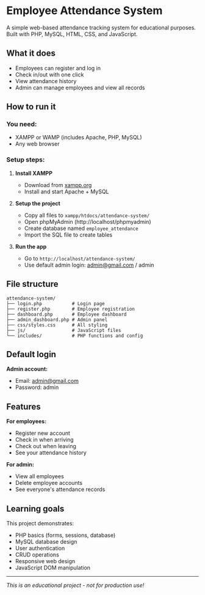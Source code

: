 # Employee Attendance System

A simple web-based attendance tracking system for educational purposes. Built with PHP, MySQL, HTML, CSS, and JavaScript.

## What it does

- Employees can register and log in
- Check in/out with one click
- View attendance history
- Admin can manage employees and view all records

## How to run it

### You need:
- XAMPP or WAMP (includes Apache, PHP, MySQL)
- Any web browser

### Setup steps:

1. **Install XAMPP**
   - Download from [xampp.org](https://www.apachefriends.org/)
   - Install and start Apache + MySQL

2. **Setup the project**
   - Copy all files to `xampp/htdocs/attendance-system/`
   - Open phpMyAdmin (http://localhost/phpmyadmin)
   - Create database named `employee_attendance`
   - Import the SQL file to create tables

3. **Run the app**
   - Go to `http://localhost/attendance-system/`
   - Use default admin login: admin@gmail.com / admin

## File structure

```
attendance-system/
├── login.php           # Login page
├── register.php        # Employee registration  
├── dashboard.php       # Employee dashboard
├── admin_dashboard.php # Admin panel
├── css/styles.css      # All styling
├── js/                 # JavaScript files
└── includes/           # PHP functions and config
```

## Default login

**Admin account:**
- Email: admin@gmail.com
- Password: admin

## Features

**For employees:**
- Register new account
- Check in when arriving
- Check out when leaving
- See your attendance history

**For admin:**
- View all employees
- Delete employee accounts
- See everyone's attendance records

## Learning goals

This project demonstrates:
- PHP basics (forms, sessions, database)
- MySQL database design
- User authentication
- CRUD operations
- Responsive web design
- JavaScript DOM manipulation

---

*This is an educational project - not for production use!*
